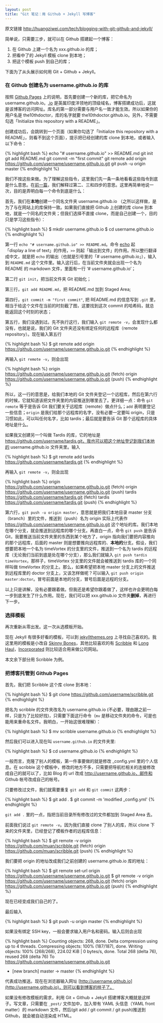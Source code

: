 ```yaml
---
layout: post
title: "Git 笔记：用 Github + Jekyll 写博客"
---
```

原文链接 http://huangziwei.com/tech/blogging-with-git-github-and-jekyll/

简单说，只需要三步，就可以在 Github 搭建起一个博客：

1. 在 Github 上建一个名为 xxx.github.io 的库；
2. 把看中了的 Jekyll 模板 clone 到本地；
3. 把这个模板 push 到自己的库；
<!-- more -->

下面为了从头展示如何用 Git + Github + Jekyll。

### 在 Github 创建名为 username.github.io 的库

按照 [Github Pages](https://pages.github.com) 上的说明，首先要创建一个新的库，把它命名为 username.github.io。[.io](http://zh.wikipedia.org/wiki/.io) 是英属印度洋领地的顶级域名，博客搭建成功后，这就是该博客的访问网址。库名的第一部分需要与用户名一致才能生效。所以如果你的用户名是 the10thdoctor，库的名字就要 the10thdoctor.github.io。另外，不需要勾选「Initialize this repository with a README」。

创建成功后，会跳转到一个页面（如果你勾选了「Initialize this repository with a README」，则看不到这个页面），提示把已经创建的库 clone 到本地，或者输入以下命令：

{% highlight bash %}
echo "# username.github.io" >> README.md
git init
git add README.md
git commit -m "first commit"
git remote add origin https://github.com/username/username.github.io.git
git push -u origin master
{% endhighlight %}

我们不按这些来做。为了理解这些指令，这里我们先一条一条地看看这些指令到底是什么意思。在[前一篇](http://huangziwei.com/tech/git-for-thesis/)，我们解释过第二、三和四步的意思。这里再简单地说一次，目的是弄明白每一个命令到底是什么：

首先，我们在**本地**创建一个同名文件夹 username.github.io （之所以这样做，是为了与在网站上的库保持一致。如果我们直接把 Github 上创建的库 clone 到本地，就是一个同名的文件夹；但我们选择不直接 clone，而是自己创建一个，目的只是学习这些指令）：

{% highlight bash %}
$ mkdir username.github.io
$ cd username.github.io
{% endhighlight %}

第一行 `echo "# username.github.io" >> README.md`。命令 [echo](http://linux.die.net/man/1/echo) 起   
「display a line of text」的作用，`>>` 则起「输出到文件」的作用。所以整行翻译成中文，就是把 `echo` 的输出（也就是引号里的「# username.github.io」），输入到 `README.md` 这个文件里。输入这行后，在当前文件夹就会出现一个名为 README 的 markdown 文件，里面有一行 ‘# username.github.io’；

第二行 `git init`，把当前文件夹 Git 初始化；

第三行，`git add README.md`，把 README.md 加到 Staged Area;

第四行，`git commit -m "first commit"`, 把 README.md 的信息写到 `.git` 里，相当于给这个文件在当前的时刻截了图，这要找到这次 commit 的哈希码，就总能返回这个时刻的状态；

第五行，我们没遇到过。先不执行这行，我们输入 `git remote -v`，会发现什么都没有，也就是说，我们的 Git 文件夹还没有绑定任何的远程库（remote repository）。现在输入第五行

{% highlight bash %}
$ git remote add origin https://github.com/username/username.github.io.git
{% endhighlight %}

再输入 `git remote -v`，则会出现

{% highlight bash %}
origin	https://github.com/username/username.github.io.git (fetch)
origin	https://github.com/username/username.github.io.git (push)
{% endhighlight %}

所以，这一行的意思是，给我们本地的 Git 文件夹登记一个远程库，然后在第六行的时候，它就知道该把文件夹里的内容推送到哪里去了。更详细一点：命令 `git remote` 等于是告诉 Git 我们要关于远程库（remote）做点什么；`add` 表明要登记一些信息；`origin` 是我们给那个远程库的名字，没有必要一定要叫 origin，只是习惯如此，可以叫任何名字，比如 tardis；最后就是要告诉 Git 那个远程库的具体地址是什么。

如果我又创建另一个叫做 Tardis 的库，它的地址是 https://github.com/username/tardis.git，我也可以把这个地址登记到我们本地的 username.github.io 文件夹里。输入

{% highlight bash %}
$ git remote add tardis https://github.com/username/tardis.git
{% endhighlight %}

再输入 `git remote -v`，则会出现

{% highlight bash %}
origin	https://github.com/username/username.github.io.git (fetch)
origin	https://github.com/username/username.github.io.git (push)
tardis	https://github.com/username/tardis.git (fetch)
tardis	https://github.com/username/tardis.git (push)
{% endhighlight %}

第六行，`git push -u origin master`，意思就是把我们本地目录 master 分支（branch）里的文件，推送到（push）名为 origin 实际上代表作 https://github.com/username/username.github.io.git 这个地址的库。我们本地在哪个分支，就会推送到远程库的哪个分支。再直白一点，命令 `git push` 是告诉 Git，我要推送当前文件夹里的东西到某个地方了，origin 指向我们要把内容推向的那个远程库，后面的 master 则是想要推向远程库的、**本地的**分支。假设，我们想要把本地一个名为 timeVortex 的分支里的文件，推送到一个名为 tardis 的远程库（无论我们当前到底是处在哪个分支），那么我们就输入 `git push tardis timeVortex`，那样子，timeVortex 分支里的文件就会被推送到 tardis 库的一个同样叫做 timeVortex 的分支上。那么，如果希望把本地 master 分支上的文件推送到远程库里的 doctor 分支上，又该怎样做呢？可以输入 `git push origin master:doctor`。冒号前面是本地的分支，冒号后面是远程的分支。

以上只是讲解，没有必要跟着做。但我还是希望你跟着做了，这样也许会更明白每一步到底发生了什么作用。现在，我们可以把 xxx.github.io 文件夹**删掉**，再进行下一步。

### 选择模板

再次重新从零出发。这一次从选模板开始。

现在 Jekyll 有很多好看的模板，可以到 [jekyllthemes.org](http://jekyllthemes.org) 上寻找自己喜欢的。我这里用的模板是小改自 [Skinny Bones](http://mmistakes.github.io/skinny-bones-jekyll/)，其他比较喜欢的有 [Scribble](http://jekyllthemes.org/themes/scribble/) 和 [Long Haul](http://jekyllthemes.org/themes/long-haul/)，[Incorporated](http://jekyllthemes.org/themes/incorporated/) 则比较适合用来做公司网站。

本文余下部分用 Scribble 为例。

### 把博客托管到 Github Pages

首先，我们把 Scribble 这个库 clone 到本地：

{% highlight bash %}
$ git clone https://github.com/username/scribble.git
{% endhighlight %}

把名为 scribble 的文件夹改名为 username.github.io (不必要，理由跟之前一样，只是为了比较好找)，只需要下面这行命令（`mv` 是移动文件夹的命令，可是也能用来重命名文件。我明白，一开始这很难理解）：

{% highlight bash %}
$ mv scribble username.github.io
{% endhighlight %}

然后我们可以进入现在叫 `username.github.io` 的文件夹里:

{% highlight bash %}
$ cd username.github.io
{% endhighlight %}
	
一般而言，克隆了别人的模板，第一件事要做的就是修改 _config.yml 里的个人信息。在 scribble 这个模板中，修改的地方不多，只需要把导航栏相关的连接修改成自己的就可以了，比如 Blog 的 url 改成 http://username.github.io，邮件和 Github 帐号改成自己的帐号。

只要修改过文件，我们就需要重复 `git add` 和 `git commit` 这两步：

{% highlight bash %}
$ git add . 
$ git commit -m 'modified _config.yml'
{% endhighlight %}

`git add .` 里的一点，指把当前目录所有修改过的文件都加到 Staged Area 去。

前面我们说过 `git remote -v`。因为我们直接 clone 了别人的库，所以 clone 下来的文件夹里，已经登记了模板作者的远程库信息：

{% highlight bash %}
$ git remote -v
origin	https://github.com/muan/scribble.git (fetch)
origin	https://github.com/muan/scribble.git (push)
{% endhighlight %}

我们要把 origin 的地址改成我们之前创建的 username.github.io 库的地址：

{% highlight bash %}
$ git remote set-url origin https://github.com/username/username.github.io.git
$ git remote -v
origin	https://github.com/username/username.github.io.git (fetch)
origin	https://github.com/username/username.github.io.git (push)
{% endhighlight %}

现在已经变成我们自己的了。

最后输入

{% highlight bash %}
$ git push -u origin master 
{% endhighlight %}

如果没有绑定 SSH key，一般会要求输入用户名和密码。输入后则会出现

{% highlight bash %}
Counting objects: 268, done.
Delta compression using up to 4 threads.
Compressing objects: 100% (187/187), done.
Writing objects: 100% (268/268), 224.02 KiB | 0 bytes/s, done.
Total 268 (delta 76), reused 268 (delta 76)
To https://github.com/username/username.github.io.git
 * [new branch]      master -> master
{% endhighlight %}

代表成功推送。现在在浏览器输入网址 [http://username.github.io](http://username.github.io)，则可以看到博客的样子了。

如果没有修改模板的需求，利用 Git + Github + Jekyll 搭建博客大概就是这样子。写文章，只需要在 `_post/` 文件加中，加入带有 YAML 头信息（YAML front matter）的 markdown 文件，然后(git add / git commit / git push)推送到 Github，就会被自动渲染成 HTML。



